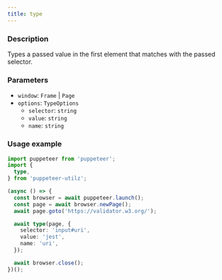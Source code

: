 ```yaml
---
title: type
---
```


### Description

Types a passed value in the first element that matches with the passed selector.

### Parameters

- `window`: `Frame` | `Page`
- `options`: `TypeOptions`
  - `selector`: `string`
  - `value`: `string`
  - `name`: `string`

### Usage example

```ts
import puppeteer from 'puppeteer';
import {
  type,
} from 'puppeteer-utilz';

(async () => {
  const browser = await puppeteer.launch();
  const page = await browser.newPage();
  await page.goto('https://validator.w3.org/');

  await type(page, {
    selector: 'input#uri',
    value: 'jest',
    name: 'uri',
  });

  await browser.close();
})();
```

